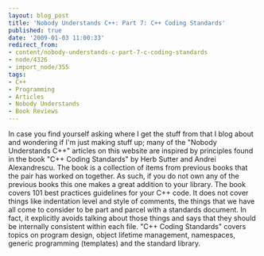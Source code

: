 ```yaml
---
layout: blog_post
title: 'Nobody Understands C++: Part 7: C++ Coding Standards'
published: true
date: '2009-01-03 11:00:33'
redirect_from:
- content/nobody-understands-c-part-7-c-coding-standards
- node/4326
- import_node/355
tags:
- C++
- Programming
- Articles
- Nobody Understands
- Book Reviews
---
```


In case you find yourself asking where I get the stuff from that I blog about and wondering if I'm just making stuff up; many of the "Nobody Understands C++" articles on this website are inspired by principles found in the book "C++ Coding Standards" by Herb Sutter and Andrei Alexandrescu. The book is a collection of items from previous books that the pair has worked on together. As such, if you do not own any of the previous books this one makes a great addition to your library. The book covers 101 best practices guidelines for your C++ code. It does not cover things like indentation level and style of comments, the things that we have all come to consider to be part and parcel with a standards document. In fact, it explicitly avoids talking about those things and says that they should be internally consistent within each file. "C++ Coding Standards" covers topics on program design, object lifetime management, namespaces, generic programming (templates) and the standard library.

